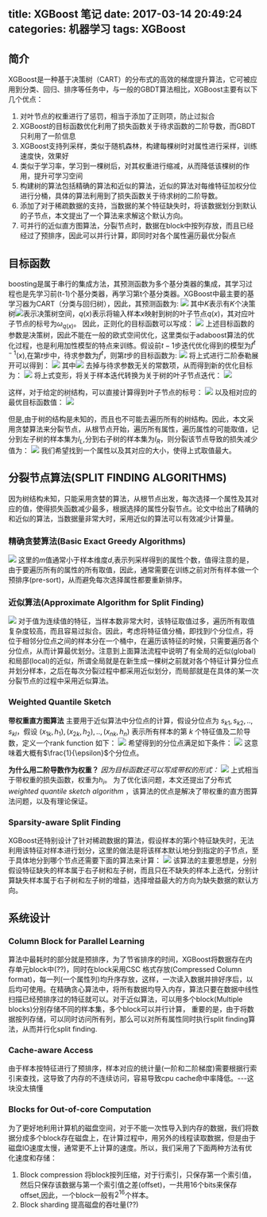title: XGBoost 笔记
date: 2017-03-14 20:49:24
categories: 机器学习
tags: XGBoost
---
##  简介
  XGBoost是一种基于决策树（CART）的分布式的高效的梯度提升算法，它可被应用到分类、回归、排序等任务中，与一般的GBDT算法相比，XGBoost主要有以下几个优点：
  1.    对叶节点的权重进行了惩罚，相当于添加了正则项，防止过拟合
  2.    XGBoost的目标函数优化利用了损失函数关于待求函数的二阶导数，而GBDT只利用了一阶信息
  3.    XGBoost支持列采样，类似于随机森林，构建每棵树时对属性进行采样，训练速度快，效果好
  4.    类似于学习率，学习到一棵树后，对其权重进行缩减，从而降低该棵树的作用，提升可学习空间
  5.    构建树的算法包括精确的算法和近似的算法，近似的算法对每维特征加权分位进行分桶，具体的算法利用到了损失函数关于待求树的二阶导数。
  6.    添加了对于稀疏数据的支持，当数据的某个特征缺失时，将该数据划分到默认的子节点，本文提出了一个算法来求解这个默认方向。
  7.    可并行的近似直方图算法，分裂节点时，数据在block中按列存放，而且已经经过了预排序，因此可以并行计算，即同时对各个属性遍历最优分裂点


## 目标函数
  boosting是属于串行的集成方法，其预测函数为多个基分类器的集成，其学习过程也是先学习前(t-1)个基分类器，再学习第t个基分类器。XGBoost中最主要的基学习器为CART（分类与回归树），因此，其预测函数为:
  ![](http://7xiegr.com1.z0.glb.clouddn.com/xgboost_1.PNG)
  其中$K$表示有$K$个决策树![](http://7xiegr.com1.z0.glb.clouddn.com/xgboost_2.PNG)表示决策树空间，$q(x)$表示将输入样本$x$映射到树的叶子节点$q(x)$，其对应叶子节点的标号为$\omega_{q(x)}$。
  因此，正则化的目标函数可以写成：
  ![](http://7xiegr.com1.z0.glb.clouddn.com/xgboost_3.PNG)
  上述目标函数的参数是决策树，因此不能在一般的欧式空间优化，这里类似于adaboost算法的优化过程，也是利用加性模型的特点来训练。假设前$t-1$步迭代优化得到的模型为$f^{t-1}(x)$,在第$t$步中，待求参数为$f^t$，则第$t$步的目标函数为:
  ![](http://7xiegr.com1.z0.glb.clouddn.com/xgboost_4.PNG)
将上式进行二阶泰勒展开可以得到：
![](http://7xiegr.com1.z0.glb.clouddn.com/xgboost_5.PNG)
其中![](http://7xiegr.com1.z0.glb.clouddn.com/xgboost_6.PNG)
去掉与待求参数无关的常数项，从而得到新的优化目标为：
![](http://7xiegr.com1.z0.glb.clouddn.com/xgboost_7.PNG)
将上式变形，将关于样本迭代转换为关于树的叶子节点迭代：
![](http://7xiegr.com1.z0.glb.clouddn.com/xgboost_8.PNG)

这样，对于给定的树结构，可以直接计算得到叶子节点的标号：
![](http://7xiegr.com1.z0.glb.clouddn.com/xgboost_9.PNG)
以及相对应的最优目标函数值：
![](http://7xiegr.com1.z0.glb.clouddn.com/xgboost_10.PNG)

但是,由于树的结构是未知的，而且也不可能去遍历所有的树结构。因此，本文采用贪婪算法来分裂节点，从根节点开始，遍历所有属性，遍历属性的可能取值，记分到左子树的样本集为$I_L$,分到右子树的样本集为$I_R$，则分裂该节点导致的损失减少值为：
![](http://7xiegr.com1.z0.glb.clouddn.com/xgboost_11.PNG)
我们希望找到一个属性以及其对应的大小，使得上式取值最大。

## 分裂节点算法(SPLIT FINDING ALGORITHMS)
因为树结构未知，只能采用贪婪的算法，从根节点出发，每次选择一个属性及其对应的值，使得损失函数减少最多，根据选择的属性分裂节点。论文中给出了精确的和近似的算法，当数据量非常大时，采用近似的算法可以有效减少计算量。
### 精确贪婪算法(Basic Exact Greedy Algorithms)
![](http://7xiegr.com1.z0.glb.clouddn.com/xgboost_12.PNG)
这里的$m$值通常小于样本维度$d$,表示列采样得到的属性个数，值得注意的是，由于要遍历所有的属性的所有取值，因此，通常需要在训练之前对所有样本做一个预排序(pre-sort)，从而避免每次选择属性都要重新排序。

### 近似算法(Approximate Algorithm for Split Finding)
![](http://7xiegr.com1.z0.glb.clouddn.com/xgboost_13.PNG)
对于值为连续值的特征，当样本数非常大时，该特征取值过多，遍历所有取值复杂度较高，而且容易过拟合。因此，考虑将特征值分桶，即找到$l$个分位点，将位于相邻分位点之间的样本分在一个桶中，在遍历该特征的时候，只需要遍历各个分位点，从而计算最优划分。注意到上面算法流程中说明了有全局的近似(global)和局部(local)的近似，所谓全局就是在新生成一棵树之前就对各个特征计算分位点并划分样本，之后在每次分裂过程中都采用近似划分，而局部就是在具体的某一次分裂节点的过程中采用近似算法。

### Weighted Quantile Sketch
**带权重直方图算法**
主要用于近似算法中分位点的计算，假设分位点为 ${s_{k1},s_{k2},..,s_{kl}}$，假设 $(x_{1k},h_1),(x_{2k},h_2),..,(x_{nk},h_n)$ 表示所有样本的第 $k$ 个特征值及二阶导数，定义一个rank function 如下：
![](http://7xiegr.com1.z0.glb.clouddn.com/xgboost_14.PNG)
希望得到的分位点满足如下条件：
![](http://7xiegr.com1.z0.glb.clouddn.com/xgboost_15.PNG)
这意味着大概有$\frac{1}{\epsilon}$个分位点。

**为什么用二阶导数作为权重？**
*因为目标函数还可以写成带权的形式：*
![](http://7xiegr.com1.z0.glb.clouddn.com/xgboost_16.PNG)
上式相当于带权重的损失函数，权重为$h_i$。
为了优化该问题，本文还提出了分布式 *weighted quantile sketch algorithm* ，该算法的优点是解决了带权重的直方图算法问题，以及有理论保证。

### Sparsity-aware Split Finding
XGBoost还特别设计了针对稀疏数据的算法，假设样本的第$i$个特征缺失时，无法利用该特征对样本进行划分，这里的做法是将该样本默认地分到指定的子节点，至于具体地分到哪个节点还需要下面的算法来计算：
![](http://7xiegr.com1.z0.glb.clouddn.com/xgboost_17.PNG)
该算法的主要思想是，分别假设特征缺失的样本属于右子树和左子树，而且只在不缺失的样本上迭代，分别计算缺失样本属于右子树和左子树的增益，选择增益最大的方向为缺失数据的默认方向。


## 系统设计
### Column Block for Parallel Learning
算法中最耗时的部分就是预排序，为了节省排序的时间，XGBoost将数据存在内存单元block中(??)，同时在block采用CSC 格式存放(Compressed Column format)，每一列(一个属性列)均升序存放，这样，一次读入数据并排好序后，以后均可使用。在精确贪心算法中，将所有数据均导入内存，算法只要在数据中线性扫描已经预排序过的特征就可以。对于近似算法，可以用多个block(Multiple blocks)分别存储不同的样本集，多个block可以并行计算，
重要的是，由于将数据按列存储，可以同时访问所有列，那么可以对所有属性同时执行split finding算法，从而并行化split finding.

### Cache-aware Access
由于样本按特征进行了预排序，样本对应的统计量(一阶和二阶梯度)需要根据行索引来查找，这导致了内存的不连续访问，容易导致cpu cache命中率降低。---这块没太搞懂

### Blocks for Out-of-core Computation
为了更好地利用计算机的磁盘空间，对于不能一次性导入到内存的数据，我们将数据分成多个block存在磁盘上，在计算过程中，用另外的线程读取数据，但是由于磁盘IO速度太慢，通常更不上计算的速度。所以，我们采用了下面两种方法有优化速度和存储：
1. Block compression
   将block按列压缩，对于行索引，只保存第一个索引值，然后只保存该数据与第一个索引值之差(offset)，一共用16个bits来保存 offset,因此，一个block一般有$2^{16}$个样本。
2. Block sharding
   提高磁盘的吞吐量(??)